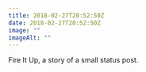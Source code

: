 ```yaml
---
title: 2018-02-27T20:52:50Z
date: 2018-02-27T20:52:50Z
image: ""
imageAlt: ""
---
```


Fire It Up, a story of a small status post.
